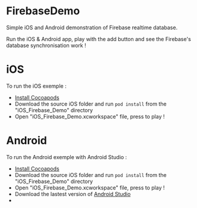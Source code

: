 # FirebaseDemo
Simple iOS and Android demonstration of Firebase realtime database.

Run the iOS & Android app, play with the add button and see the Firebase's database synchronisation work !

# iOS

To run the iOS exemple :
- [Install Cocoapods](https://guides.cocoapods.org/using/getting-started.html)
- Download the source iOS folder and run `pod install` from the "iOS_Firebase_Demo" directory
- Open "iOS_Firebase_Demo.xcworkspace" file, press to play ! 

# Android 

To run the Android exemple with Android Studio : 
- [Install Cocoapods](https://guides.cocoapods.org/using/getting-started.html)
- Download the source iOS folder and run `pod install` from the "iOS_Firebase_Demo" directory
- Open "iOS_Firebase_Demo.xcworkspace" file, press to play ! 
- Download the lastest version of [Android Studio](https://developer.android.com/studio/index.html)
-


